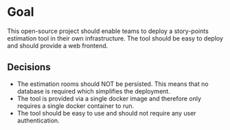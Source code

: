 # Goal

This open-source project should enable teams to deploy a story-points estimation tool in their own infrastructure. The tool should be easy to deploy and should provide a web frontend. 

## Decisions

- The estimation rooms should NOT be persisted. This means that no database is required which simplifies the deployment.
- The tool is provided via a single docker image and therefore only requires a single docker container to run.
- The tool should be easy to use and should not require any user authentication.